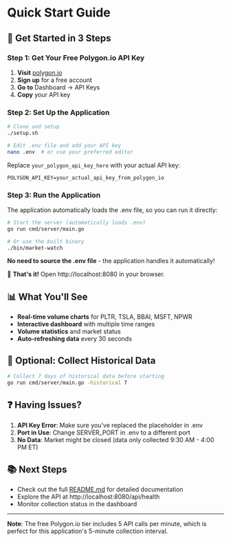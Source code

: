# Quick Start Guide

## 🚀 Get Started in 3 Steps

### Step 1: Get Your Free Polygon.io API Key

1. **Visit** [polygon.io](https://polygon.io/)
2. **Sign up** for a free account
3. **Go to** Dashboard → API Keys
4. **Copy** your API key

### Step 2: Set Up the Application

```bash
# Clone and setup
./setup.sh

# Edit .env file and add your API key
nano .env  # or use your preferred editor
```

Replace `your_polygon_api_key_here` with your actual API key:
```
POLYGON_API_KEY=your_actual_api_key_from_polygon_io
```

### Step 3: Run the Application

The application automatically loads the .env file, so you can run it directly:

```bash
# Start the server (automatically loads .env)
go run cmd/server/main.go

# Or use the built binary
./bin/market-watch
```

**No need to source the .env file** - the application handles it automatically!

🎉 **That's it!** Open http://localhost:8080 in your browser.

## 📊 What You'll See

- **Real-time volume charts** for PLTR, TSLA, BBAI, MSFT, NPWR
- **Interactive dashboard** with multiple time ranges
- **Volume statistics** and market status
- **Auto-refreshing data** every 30 seconds

## 🔧 Optional: Collect Historical Data

```bash
# Collect 7 days of historical data before starting
go run cmd/server/main.go -historical 7
```

## ❓ Having Issues?

1. **API Key Error**: Make sure you've replaced the placeholder in .env
2. **Port in Use**: Change SERVER_PORT in .env to a different port
3. **No Data**: Market might be closed (data only collected 9:30 AM - 4:00 PM ET)

## 📚 Next Steps

- Check out the full [README.md](README.md) for detailed documentation
- Explore the API at http://localhost:8080/api/health
- Monitor collection status in the dashboard

---

**Note**: The free Polygon.io tier includes 5 API calls per minute, which is perfect for this application's 5-minute collection interval.
